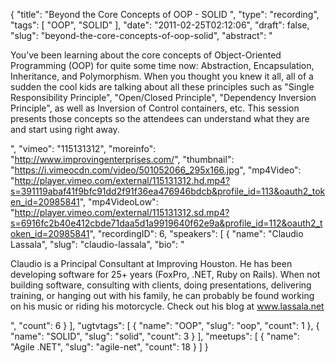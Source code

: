 {
  "title": "Beyond the Core Concepts of OOP - SOLID ",
  "type": "recording",
  "tags": [
    "OOP",
    "SOLID"
  ],
  "date": "2011-02-25T02:12:06",
  "draft": false,
  "slug": "beyond-the-core-concepts-of-oop-solid",
  "abstract": "<p>You&rsquo;ve been learning about the core concepts of Object-Oriented Programming (OOP) for quite some time now: Abstraction, Encapsulation, Inheritance, and Polymorphism. When you thought you knew it all, all of a sudden the cool kids are talking about all these principles such as \"Single Responsibility Principle\", \"Open/Closed Principle\", \"Dependency Inversion Principle\", as well as Inversion of Control containers, etc. This session presents those concepts so the attendees can understand what they are and start using right away.</p>",
  "vimeo": "115131312",
  "moreinfo": "http://www.improvingenterprises.com/",
  "thumbnail": "https://i.vimeocdn.com/video/501052066_295x166.jpg",
  "mp4Video": "http://player.vimeo.com/external/115131312.hd.mp4?s=391119abaf41f9bfc91dd2f91f36ea476946bdcb&profile_id=113&oauth2_token_id=20985841",
  "mp4VideoLow": "http://player.vimeo.com/external/115131312.sd.mp4?s=6916fc2b40e412cbde71daa5d1a9919640f62e9a&profile_id=112&oauth2_token_id=20985841",
  "recordingID": 6,
  "speakers": [
    {
      "name": "Claudio Lassala",
      "slug": "claudio-lassala",
      "bio": "<p>Claudio is a Principal Consultant at Improving Houston. He has been developing software for 25+ years (FoxPro, .NET, Ruby on Rails). When not building software, consulting with clients, doing presentations, delivering training, or hanging out with his family, he can probably be found working on his music or riding his motorcycle. Check out his blog at www.lassala.net</p>",
      "count": 6
    }
  ],
  "ugtvtags": [
    {
      "name": "OOP",
      "slug": "oop",
      "count": 1
    },
    {
      "name": "SOLID",
      "slug": "solid",
      "count": 3
    }
  ],
  "meetups": [
    {
      "name": "Agile .NET",
      "slug": "agile-net",
      "count": 18
    }
  ]
}